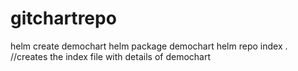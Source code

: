 # gitchartrepo

helm create demochart
helm package demochart
helm repo index . //creates the index file with details of demochart
